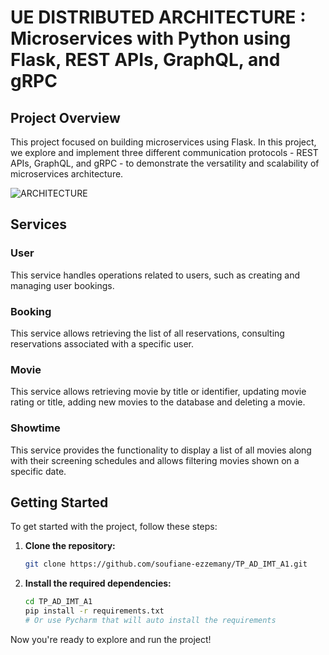 # UE DISTRIBUTED ARCHITECTURE : Microservices with Python using Flask, REST APIs, GraphQL, and gRPC

## Project Overview
This project focused on building microservices using Flask. In this project, we explore and implement three different communication protocols - REST APIs, GraphQL, and gRPC - to demonstrate the versatility and scalability of microservices architecture.

![ARCHITECTURE](https://helene-coullon.fr/images/graphql.png)

## Services
### User
This service handles operations related to users, such as creating and managing user bookings.
### Booking
This service allows retrieving the list of all reservations, consulting reservations associated with a specific user.
### Movie
This service allows retrieving movie by title or identifier, updating movie rating or title, adding new movies to the database and deleting a movie.
### Showtime
This service provides the functionality to display a list of all movies along with their screening schedules and allows filtering movies shown on a specific date.
## Getting Started

To get started with the project, follow these steps:

1. **Clone the repository:**

    ```bash
    git clone https://github.com/soufiane-ezzemany/TP_AD_IMT_A1.git
    ```

2. **Install the required dependencies:**

    ```bash
    cd TP_AD_IMT_A1
    pip install -r requirements.txt
    # Or use Pycharm that will auto install the requirements
    ```


Now you're ready to explore and run the project!
